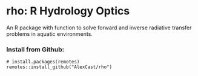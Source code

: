 # rho: R Hydrology Optics

An R package with function to solve forward and inverse radiative transfer problems in aquatic environments.

### Install from Github:
```
# install.packages(remotes)
remotes::install_github("AlexCast/rho")
```



